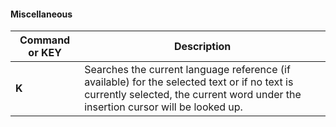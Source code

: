 #### Miscellaneous

| Command or KEY | Description |
| - | - |
| **K** | Searches the current language reference (if available) for the selected text or if no text is currently selected, the current word under the insertion cursor will be looked up. |